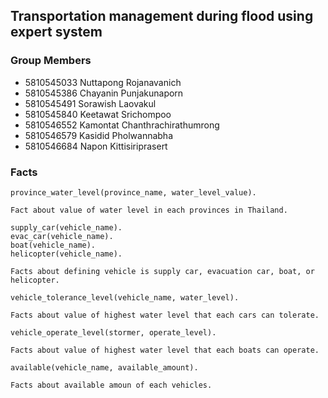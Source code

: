 ## Transportation management during flood using expert system

### Group Members
- 5810545033  Nuttapong   Rojanavanich
- 5810545386  Chayanin		Punjakunaporn
- 5810545491  Sorawish		Laovakul
- 5810545840  Keetawat		Srichompoo
- 5810546552  Kamontat		Chanthrachirathumrong
- 5810546579  Kasidid		  Pholwannabha
- 5810546684  Napon		    Kittisiriprasert

### Facts

```
province_water_level(province_name, water_level_value).

Fact about value of water level in each provinces in Thailand.
```

```
supply_car(vehicle_name).
evac_car(vehicle_name).
boat(vehicle_name).
helicopter(vehicle_name).

Facts about defining vehicle is supply car, evacuation car, boat, or helicopter.
```

```
vehicle_tolerance_level(vehicle_name, water_level).

Facts about value of highest water level that each cars can tolerate.
```

```
vehicle_operate_level(stormer, operate_level).

Facts about value of highest water level that each boats can operate.
```

```
available(vehicle_name, available_amount).

Facts about available amoun of each vehicles.
```
